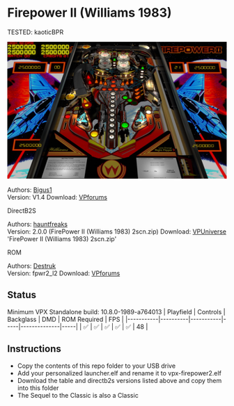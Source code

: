 # Firepower II (Williams 1983)
TESTED: kaoticBPR

![Table Preview](../../images/vpx-firepower2-preview.jpg)

Authors: [Bigus1](https://www.vpforums.org/index.php?showuser=107629)  
Version: V1.4 
Download: [VPforums](https://www.vpforums.org/index.php?app=downloads&showfile=17049)

DirectB2S

Authors: [hauntfreaks](https://vpuniverse.com/profile/5216-hauntfreaks/)  
Version:  2.0.0 (FirePower II (Williams 1983) 2scn.zip)
Download: [VPUniverse](https://vpuniverse.com/files/file/12923-firepower-ii-williams-1983/) 'FirePower II (Williams 1983) 2scn.zip'


ROM

Authors: [Destruk](https://www.vpforums.org/index.php?showuser=5)  
Version:  fpwr2_l2
Download: [VPforums](https://www.vpforums.org/index.php?app=downloads&showfile=808)



## Status 

Minimum VPX Standalone build: 10.8.0-1989-a764013
| Playfield | Controls | Backglass | DMD | ROM Required | FPS | 
|-----------|----------|-----------|-----|--------------|-----|
| :white_check_mark: | :white_check_mark: | :white_check_mark: | :white_check_mark: | :white_check_mark: | 48 |

## Instructions

- Copy the contents of this repo folder to your USB drive
- Add your personalized launcher.elf and rename it to vpx-firepower2.elf
- Download the table and directb2s versions listed above and copy them into this folder
- The Sequel to the Classic is also a Classic
